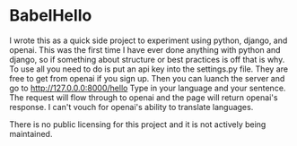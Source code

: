 # BabelHello
I wrote this as a quick side project to experiment using python, django, and openai.  This was the first time I have ever done anything with python and django, so if something about structure or best practices is off that is why.
To use all you need to do is put an api key into the settings.py file.  They are free to get from openai if you sign up.
Then you can luanch the server and go to http://127.0.0.0:8000/hello
Type in your language and your sentence.
The request will flow through to openai and the page will return openai's response.  I can't vouch for openai's ability to translate languages.

There is no public licensing for this project and it is not actively being maintained.
